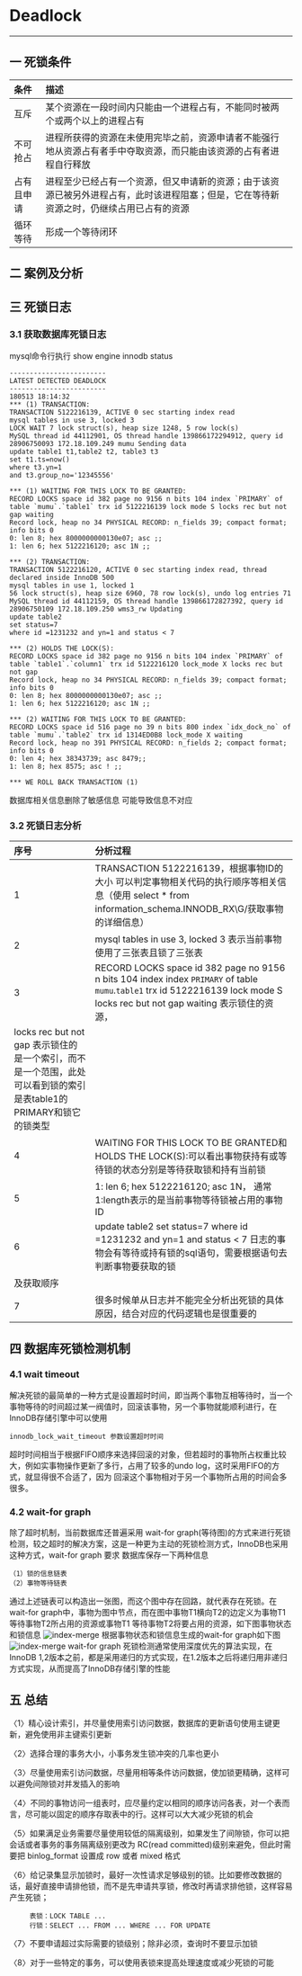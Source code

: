 # Deadlock
---
## 一 死锁条件
|条件|描述|
|:-|:-| 
|互斥|某个资源在一段时间内只能由一个进程占有，不能同时被两个或两个以上的进程占有| 
|不可抢占|进程所获得的资源在未使用完毕之前，资源申请者不能强行地从资源占有者手中夺取资源，而只能由该资源的占有者进程自行释放| 
|占有且申请|进程至少已经占有一个资源，但又申请新的资源；由于该资源已被另外进程占有，此时该进程阻塞；但是，它在等待新资源之时，仍继续占用已占有的资源| 
|循环等待|形成一个等待闭环| 
## 二 案例及分析

## 三 死锁日志
### 3.1 获取数据库死锁日志
mysql命令行执行 show engine innodb status

    ------------------------
    LATEST DETECTED DEADLOCK
    ------------------------
    180513 18:14:32
    *** (1) TRANSACTION:
    TRANSACTION 5122216139, ACTIVE 0 sec starting index read
    mysql tables in use 3, locked 3
    LOCK WAIT 7 lock struct(s), heap size 1248, 5 row lock(s)
    MySQL thread id 44112901, OS thread handle 139866172294912, query id 28906750093 172.18.109.249 mumu Sending data
    update table1 t1,table2 t2, table3 t3
    set t1.ts=now()
    where t3.yn=1
    and t3.group_no='12345556'

    *** (1) WAITING FOR THIS LOCK TO BE GRANTED:
    RECORD LOCKS space id 382 page no 9156 n bits 104 index `PRIMARY` of table `mumu`.`table1` trx id 5122216139 lock mode S locks rec but not gap waiting
    Record lock, heap no 34 PHYSICAL RECORD: n_fields 39; compact format; info bits 0
    0: len 8; hex 8000000000130e07; asc ;;
    1: len 6; hex 5122216120; asc 1N ;;
      
    *** (2) TRANSACTION:
    TRANSACTION 5122216120, ACTIVE 0 sec starting index read, thread declared inside InnoDB 500
    mysql tables in use 1, locked 1
    56 lock struct(s), heap size 6960, 78 row lock(s), undo log entries 71
    MySQL thread id 44112159, OS thread handle 139866172827392, query id 28906750109 172.18.109.250 wms3_rw Updating
    update table2
    set status=7
    where id =1231232 and yn=1 and status < 7
      
    *** (2) HOLDS THE LOCK(S):
    RECORD LOCKS space id 382 page no 9156 n bits 104 index `PRIMARY` of table `table1`.`column1` trx id 5122216120 lock_mode X locks rec but not gap
    Record lock, heap no 34 PHYSICAL RECORD: n_fields 39; compact format; info bits 0
    0: len 8; hex 8000000000130e07; asc ;;
    1: len 6; hex 5122216120; asc 1N ;;
      
    *** (2) WAITING FOR THIS LOCK TO BE GRANTED:
    RECORD LOCKS space id 516 page no 39 n bits 800 index `idx_dock_no` of table `mumu`.`table2` trx id 1314ED0B8 lock_mode X waiting
    Record lock, heap no 391 PHYSICAL RECORD: n_fields 2; compact format; info bits 0
    0: len 4; hex 38343739; asc 8479;;
    1: len 8; hex 8575; asc ! ;;
      
    *** WE ROLL BACK TRANSACTION (1)
数据库相关信息删除了敏感信息 可能导致信息不对应
### 3.2 死锁日志分析
|序号|分析过程|
|:-|:-|
|1|TRANSACTION 5122216139，根据事物ID的大小 可以判定事物相关代码的执行顺序等相关信息（使用 select * from information_schema.INNODB_RX\G/获取事物的详细信息）|
|2|mysql tables in use 3, locked 3  表示当前事物使用了三张表且锁了三张表|
|3|RECORD LOCKS space id 382 page no 9156 n bits 104 index index `PRIMARY` of table `mumu`.`table1` trx id 5122216139 lock mode S locks rec but not gap waiting 表示锁住的资源，
   locks rec but not gap 表示锁住的是一个索引，而不是一个范围，此处可以看到锁的索引是表table1的PRIMARY和锁它的锁类型|
|4|WAITING FOR THIS LOCK TO BE GRANTED和HOLDS THE LOCK(S):可以看出事物获持有或等待锁的状态分别是等待获取锁和持有当前锁|
|5|1: len 6; hex 5122216120; asc 1N， 通常1:length表示的是当前事物等待锁被占用的事物ID|
|6|update table2 set status=7  where id =1231232 and yn=1 and status < 7 日志的事物会有等待或持有锁的sql语句，需要根据语句去判断事物要获取的锁
   及获取顺序|
|7|很多时候单从日志并不能完全分析出死锁的具体原因，结合对应的代码逻辑也是很重要的|

## 四 数据库死锁检测机制
### 4.1 wait timeout
解决死锁的最简单的一种方式是设置超时时间，即当两个事物互相等待时，当一个事物等待的时间超过某一阀值时，回滚该事物，另一个事物就能顺利进行，在InnoDB存储引擎中可以使用

    innodb_lock_wait_timeout 参数设置超时时间
超时时间相当于根据FIFO顺序来选择回滚的对象，但若超时的事物所占权重比较大，例如实事物操作更新了多行，占用了较多的undo log，这时采用FIFO的方式，就显得很不合适了，因为
回滚这个事物相对于另一个事物所占用的时间会多很多。
### 4.2 wait-for graph
除了超时机制，当前数据库还普遍采用 wait-for graph(等待图)的方式来进行死锁检测，较之超时的解决方案，这是一种更为主动的死锁检测方式，InnoDB也采用这种方式，wait-for graph 要求
数据库保存一下两种信息

    （1）锁的信息链表
    （2）事物等待链表
通过上述链表可以构造出一张图，而这个图中存在回路，就代表存在死锁。在wait-for graph中，事物为图中节点，而在图中事物T1横向T2的边定义为事物T1等待事物T2所占用的资源或事物T1
等待事物T2将要占用的资源，如下图事物状态和锁信息
![index-merge](../../picture/deadlock/deadlockdetect1.png)
根据事物状态和锁信息生成的wait-for graph如下图
![index-merge](../../picture/deadlock/deadlockdetect2.PNG)
wait-for graph 死锁检测通常使用深度优先的算法实现，在InnoDB 1,2版本之前，都是采用递归的方式实现，在1.2版本之后将递归用非递归方式实现，从而提高了InnoDB存储引擎的性能
## 五 总结
〈1〉精心设计索引，并尽量使用索引访问数据，数据库的更新语句使用主键更新，避免使用非主键索引更新<br>

〈2〉选择合理的事务大小，小事务发生锁冲突的几率也更小<br>

〈3〉尽量使用索引访问数据，尽量用相等条件访问数据，使加锁更精确，这样可以避免间隙锁对并发插入的影响<br>

〈4〉不同的事物访问一组表时，应尽量约定以相同的顺序访问各表，对一个表而言，尽可能以固定的顺序存取表中的行。这样可以大大减少死锁的机会<br>

〈5〉如果满足业务需要尽量使用较低的隔离级别，如果发生了间隙锁，你可以把会话或者事务的事务隔离级别更改为 RC(read committed)级别来避免，但此时需要把 binlog_format 设置成 row 或者 mixed 格式<br>

〈6〉给记录集显示加锁时，最好一次性请求足够级别的锁。比如要修改数据的话，最好直接申请排他锁，而不是先申请共享锁，修改时再请求排他锁，这样容易产生死锁；

         表锁：LOCK TABLE ...
         行锁：SELECT ... FROM ... WHERE ... FOR UPDATE

〈7〉不要申请超过实际需要的锁级别；除非必须，查询时不要显示加锁<br>

〈8〉对于一些特定的事务，可以使用表锁来提高处理速度或减少死锁的可能<br>